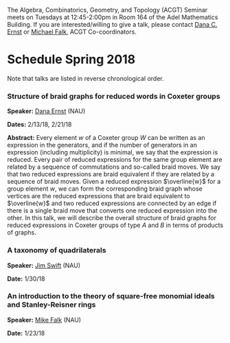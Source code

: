 The Algebra, Combinatorics, Geometry, and Topology (ACGT) Seminar meets on Tuesdays at 12:45-2:00pm in Room 164 of the Adel Mathematics Building. If you are interested/willing to give a talk, please contact [Dana C. Ernst](http://danaernst.com) or [Michael Falk](http://www.cefns.nau.edu/~falk/), ACGT Co-coordinators.

# Schedule Spring 2018 #

Note that talks are listed in reverse chronological order.

### Structure of braid graphs for reduced words in Coxeter groups

**Speaker:** [Dana Ernst](http://danaernst.com) (NAU)

**Dates:** 2/13/18, 2/21/18

**Abstract:** Every element $w$ of a Coxeter group $W$ can be written as an expression in the generators, and if the number of generators in an expression (including multiplicity) is minimal, we say that the expression is reduced. Every pair of reduced expressions for the same group element are related by a sequence of commutations and so-called braid moves.  We say that two reduced expressions are braid equivalent if they are related by a sequence of braid moves. Given a reduced expression $\overline{w}$ for a group element $w$, we can form the corresponding braid graph whose vertices are the reduced expressions that are braid equivalent to $\overline{w}$ and two reduced expressions are connected by an edge if there is a single braid move that converts one reduced expression into the other. In this talk, we will describe the overall structure of braid graphs for reduced expressions in Coxeter groups of type $A$ and $B$ in terms of products of graphs.

### A taxonomy of quadrilaterals

**Speaker:** [Jim Swift](https://oak.ucc.nau.edu/jws8/) (NAU)

**Date:** 1/30/18

### An introduction to the theory of square-free monomial ideals and Stanley-Reisner rings

**Speaker:** [Mike Falk](https://www.cefns.nau.edu/~falk/) (NAU)

**Date:** 1/23/18
